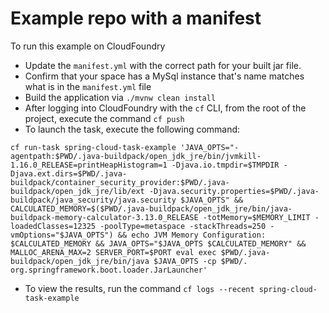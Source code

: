 # Example repo with a manifest

To run this example on CloudFoundry
* Update the `manifest.yml` with the correct path for your built jar file.
* Confirm that your space has a MySql instance that's name matches what is in the `manifest.yml` file
* Build the application via `./mvnw clean install`
* After logging into CloudFoundry with the `cf` CLI, from the root of the project, execute the command `cf push`
* To launch the task, execute the following command:
```
cf run-task spring-cloud-task-example 'JAVA_OPTS="-agentpath:$PWD/.java-buildpack/open_jdk_jre/bin/jvmkill-1.16.0_RELEASE=printHeapHistogram=1 -Djava.io.tmpdir=$TMPDIR -Djava.ext.dirs=$PWD/.java-buildpack/container_security_provider:$PWD/.java-buildpack/open_jdk_jre/lib/ext -Djava.security.properties=$PWD/.java-buildpack/java_security/java.security $JAVA_OPTS" && CALCULATED_MEMORY=$($PWD/.java-buildpack/open_jdk_jre/bin/java-buildpack-memory-calculator-3.13.0_RELEASE -totMemory=$MEMORY_LIMIT -loadedClasses=12325 -poolType=metaspace -stackThreads=250 -vmOptions="$JAVA_OPTS") && echo JVM Memory Configuration: $CALCULATED_MEMORY && JAVA_OPTS="$JAVA_OPTS $CALCULATED_MEMORY" && MALLOC_ARENA_MAX=2 SERVER_PORT=$PORT eval exec $PWD/.java-buildpack/open_jdk_jre/bin/java $JAVA_OPTS -cp $PWD/. org.springframework.boot.loader.JarLauncher'
```
* To view the results, run the command `cf logs --recent spring-cloud-task-example`
